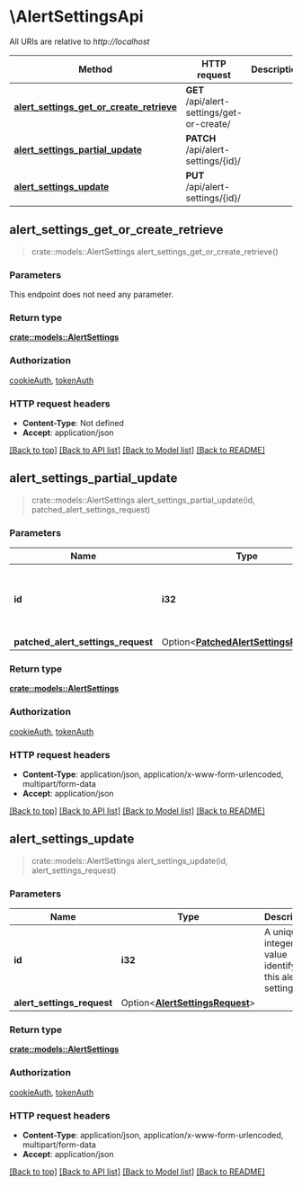 # \AlertSettingsApi

All URIs are relative to *http://localhost*

Method | HTTP request | Description
------------- | ------------- | -------------
[**alert_settings_get_or_create_retrieve**](AlertSettingsApi.md#alert_settings_get_or_create_retrieve) | **GET** /api/alert-settings/get-or-create/ | 
[**alert_settings_partial_update**](AlertSettingsApi.md#alert_settings_partial_update) | **PATCH** /api/alert-settings/{id}/ | 
[**alert_settings_update**](AlertSettingsApi.md#alert_settings_update) | **PUT** /api/alert-settings/{id}/ | 



## alert_settings_get_or_create_retrieve

> crate::models::AlertSettings alert_settings_get_or_create_retrieve()


### Parameters

This endpoint does not need any parameter.

### Return type

[**crate::models::AlertSettings**](AlertSettings.md)

### Authorization

[cookieAuth](../README.md#cookieAuth), [tokenAuth](../README.md#tokenAuth)

### HTTP request headers

- **Content-Type**: Not defined
- **Accept**: application/json

[[Back to top]](#) [[Back to API list]](../README.md#documentation-for-api-endpoints) [[Back to Model list]](../README.md#documentation-for-models) [[Back to README]](../README.md)


## alert_settings_partial_update

> crate::models::AlertSettings alert_settings_partial_update(id, patched_alert_settings_request)


### Parameters


Name | Type | Description  | Required | Notes
------------- | ------------- | ------------- | ------------- | -------------
**id** | **i32** | A unique integer value identifying this alert settings. | [required] |
**patched_alert_settings_request** | Option<[**PatchedAlertSettingsRequest**](PatchedAlertSettingsRequest.md)> |  |  |

### Return type

[**crate::models::AlertSettings**](AlertSettings.md)

### Authorization

[cookieAuth](../README.md#cookieAuth), [tokenAuth](../README.md#tokenAuth)

### HTTP request headers

- **Content-Type**: application/json, application/x-www-form-urlencoded, multipart/form-data
- **Accept**: application/json

[[Back to top]](#) [[Back to API list]](../README.md#documentation-for-api-endpoints) [[Back to Model list]](../README.md#documentation-for-models) [[Back to README]](../README.md)


## alert_settings_update

> crate::models::AlertSettings alert_settings_update(id, alert_settings_request)


### Parameters


Name | Type | Description  | Required | Notes
------------- | ------------- | ------------- | ------------- | -------------
**id** | **i32** | A unique integer value identifying this alert settings. | [required] |
**alert_settings_request** | Option<[**AlertSettingsRequest**](AlertSettingsRequest.md)> |  |  |

### Return type

[**crate::models::AlertSettings**](AlertSettings.md)

### Authorization

[cookieAuth](../README.md#cookieAuth), [tokenAuth](../README.md#tokenAuth)

### HTTP request headers

- **Content-Type**: application/json, application/x-www-form-urlencoded, multipart/form-data
- **Accept**: application/json

[[Back to top]](#) [[Back to API list]](../README.md#documentation-for-api-endpoints) [[Back to Model list]](../README.md#documentation-for-models) [[Back to README]](../README.md)

